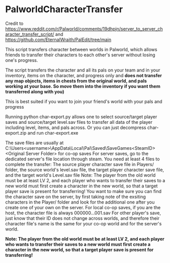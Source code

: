 # PalworldCharacterTransfer
Credit to https://www.reddit.com/r/Palworld/comments/19dhpjn/server_to_server_character_transfer_script/ and https://github.com/EternalWraith/PalEdit/tree/main

This script transfers character between worlds in Palworld, which allows friends to transfer their characters to each other's server without losing one's progress.

The script transfers the character and all its pals on your team and in your inventory, items on the character, and progress only and **does not transfer any map objects, items in chests from the original world, and pals working at your base. So move them into the inventory if you want them transferred along with you)**


This is best suited if you want to join your friend's world with your pals and progress

Running python char-export.py allows one to select source/target player saves and source/target level.sav files to transfer all data of the player including level, items, and pals across.
Or you can just decompress char-export.zip and run char-export.exe

The save files are usually at
C:\Users\<username>\AppData\Local\Pal\Saved\SaveGames\<SteamID>\<Original Server Folder>
for co-op saves
For server saves, go to the dedicated server's file location through steam.
You need at least 4 files to complete the transfer: The source player character save file in Players/ folder, the source world's level.sav file, the target player character save file, and the target world's Level.sav file
Note: The player from the old world must be at least LV 2, and each player who wants to transfer their saves to a new world must first create a character in the new world, so that a target player save is present for transferring!
You want to make sure you can find the character save on the server, by first taking note of the exsiting characters in the Player/ folder and look for the additional one after you create one of your own on the server.
For local co-op saves, if you are the host, the character file is always 000000...001.sav
For other player's save, just know that their ID does not change across worlds, and therefore their character file's name is the same for your co-op world and for the server's world.

**Note: The player from the old world must be at least LV 2, and each player who wants to transfer their saves to a new world must first create a character in the new world, so that a target player save is present for transferring!**
